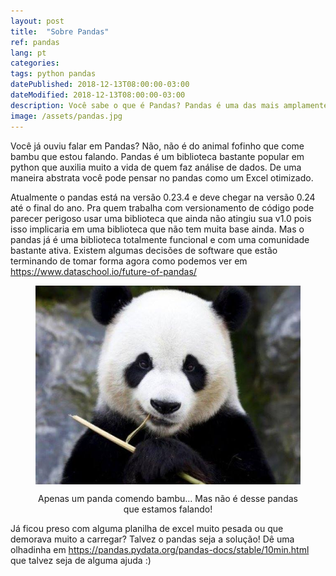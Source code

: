 ```yaml
---
layout: post
title:  "Sobre Pandas"
ref: pandas
lang: pt
categories: 
tags: python pandas
datePublished: 2018-12-13T08:00:00-03:00
dateModified: 2018-12-13T08:00:00-03:00
description: Você sabe o que é Pandas? Pandas é uma das mais amplamente usadas bibliotecas de python para análise de dados. Se você está entrando na área ou se você já é da área mais ainda não conhece é uma boa dar uma olhada.
image: /assets/pandas.jpg
---
```


Você já ouviu falar em Pandas? Não, não é do animal fofinho que come bambu que estou falando. Pandas é um biblioteca bastante popular em python que auxilia muito a vida de quem faz análise de dados. De uma maneira abstrata você pode pensar no pandas como um Excel otimizado.

Atualmente o pandas está na versão 0.23.4 e deve chegar na versão 0.24 até o final do ano. Pra quem trabalha com versionamento de código pode parecer perigoso usar uma biblioteca que ainda não atingiu sua v1.0 pois isso implicaria em uma biblioteca que não tem muita base ainda. Mas o pandas já é uma biblioteca totalmente funcional e com uma comunidade bastante ativa. Existem algumas decisões de software que estão terminando de tomar forma agora como podemos ver em <https://www.dataschool.io/future-of-pandas/>
<figure>
	<p align="center"><img src="/assets/pandas.jpg" title="Panda comendo bambu" alt="Panda comendo bambu" align="center"></p>
	<p align="center"><figcaption align="center">Apenas um panda comendo bambu... Mas não é desse pandas que estamos falando!</figcaption></p>
</figure>

Já ficou preso com alguma planilha de excel muito pesada ou que demorava muito a carregar? Talvez o pandas seja a solução! Dê uma olhadinha em <https://pandas.pydata.org/pandas-docs/stable/10min.html> que talvez seja de alguma ajuda :)

